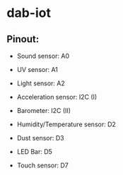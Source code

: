 # dab-iot

## Pinout:
* Sound sensor: A0
* UV sensor: A1
* Light sensor: A2

* Acceleration sensor: I2C (I)
* Barometer: I2C (II)

* Humidity/Temperature sensor: D2
* Dust sensor: D3
* LED Bar: D5
* Touch sensor: D7


